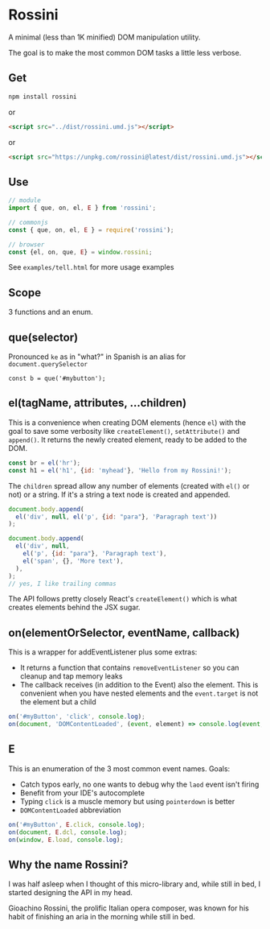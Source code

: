 # Rossini

A minimal (less than 1K minified) DOM manipulation utility. 

The goal is to make the most common DOM tasks a little less verbose.

## Get

```sh
npm install rossini
```

or 

```html
<script src="../dist/rossini.umd.js"></script>
```

or 

```html
<script src="https://unpkg.com/rossini@latest/dist/rossini.umd.js"></script>

```


## Use

```js
// module
import { que, on, el, E } from 'rossini';

// commonjs
const { que, on, el, E } = require('rossini');

// browser
const {el, on, que, E} = window.rossini;
```

See `examples/tell.html` for more usage examples

## Scope

3 functions and an enum. 

## que(selector)

Pronounced `ke` as in "what?" in Spanish is an alias for `document.querySelector`

```
const b = que('#mybutton');
```

## el(tagName, attributes, ...children)

This is a convenience when creating DOM elements (hence `el`) with the goal to save some verbosity like `createElement()`, `setAttribute()` and `append()`. It returns the newly created element, ready to be added to the DOM.

```js
const br = el('hr');
const h1 = el('h1', {id: 'myhead'}, 'Hello from my Rossini!');
```

The `children` spread allow any number of elements (created with `el()` or not) or a string. If it's a string a text node is created and appended.

```js
document.body.append(
  el('div', null, el('p', {id: "para"}, 'Paragraph text'))
);

document.body.append(
  el('div', null, 
    el('p', {id: "para"}, 'Paragraph text'),
    el('span', {}, 'More text'),
  ),
);
// yes, I like trailing commas
```

The API follows pretty closely React's `createElement()` which is what creates elements behind the JSX sugar.

## on(elementOrSelector, eventName, callback)

This is a wrapper for addEventListener plus some extras:

 * It returns a function that contains `removeEventListener` so you can cleanup and tap memory leaks
 * The callback receives (in addition to the Event) also the element. This is convenient when you have nested elements and the `event.target` is not the element but a child

```js
on('#myButton', 'click', console.log);
on(document, 'DOMContentLoaded', (event, element) => console.log(event, element));
```

## E

This is an enumeration of the 3 most common event names. Goals:

 * Catch typos early, no one wants to debug why the `laod` event isn't firing
 * Benefit from your IDE's autocomplete
 * Typing `click` is a muscle memory but using `pointerdown` is better
 * `DOMContentLoaded` abbreviation
 
```js
on('#myButton', E.click, console.log);
on(document, E.dcl, console.log);
on(window, E.load, console.log);
```

## Why the name Rossini?

I was half asleep when I thought of this micro-library and, while still in bed, I started designing the API in my head.

Gioachino Rossini, the prolific Italian opera composer, was known for his habit of finishing an aria in the morning while still in bed.
